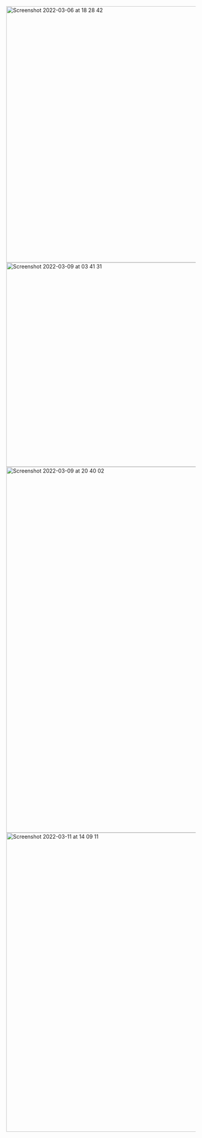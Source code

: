 
<img width="681" alt="Screenshot 2022-03-06 at 18 28 42" src="https://user-images.githubusercontent.com/86647070/156932157-1483f096-a94b-43f0-a472-bb396c401ea5.png">

<img width="543" alt="Screenshot 2022-03-09 at 03 41 31" src="https://user-images.githubusercontent.com/86647070/157355709-489c5b84-9472-41c1-9201-a6a8e9a16783.png">

<img width="972" alt="Screenshot 2022-03-09 at 20 40 02" src="https://user-images.githubusercontent.com/86647070/157509147-5a82a118-8e68-4f6d-91d6-0e05b4ad3ee5.png">
<img width="795" alt="Screenshot 2022-03-11 at 14 09 11" src="https://user-images.githubusercontent.com/86647070/157864373-0c1acafe-d77c-40de-82ce-64834935a2f8.png">
